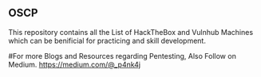 ## OSCP
This repository contains all the List of HackTheBox and Vulnhub Machines which can be benificial for practicing and skill development.

#For more Blogs and Resources regarding Pentesting, Also Follow on Medium.
https://medium.com/@_p4nk4j
